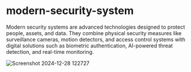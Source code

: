# modern-security-system

Modern security systems are advanced technologies designed to protect people, assets, and data. They combine physical security measures like surveillance cameras, motion detectors, and access control systems with digital solutions such as biometric authentication, AI-powered threat detection, and real-time monitoring.

![Screenshot 2024-12-28 122727](https://github.com/user-attachments/assets/09805c85-d7c3-4bae-9a8e-30a30595c344)
